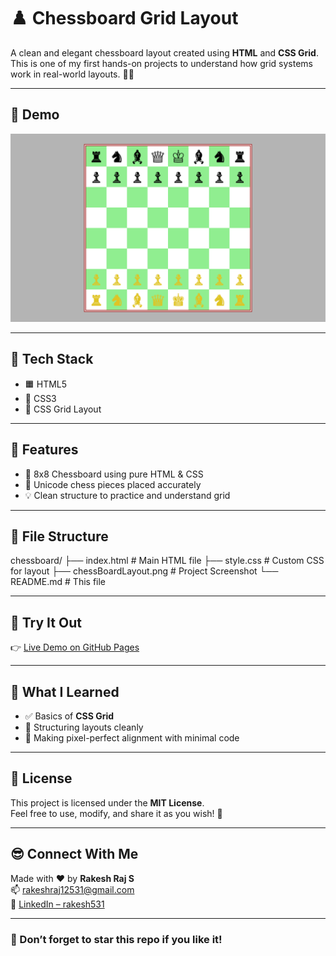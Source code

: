 # ♟️ Chessboard Grid Layout

A clean and elegant chessboard layout created using **HTML** and **CSS Grid**.  
This is one of my first hands-on projects to understand how grid systems work in real-world layouts. 🧠💡

<hr/>

## 📸 Demo

![Chessboard Screenshot](./chessBoardLayout.png)  

<hr/>

## 🧰 Tech Stack

- 🟧 HTML5  
- 🎨 CSS3  
- 🧱 CSS Grid Layout  

<hr/>

## 🚀 Features

- 🎯 8x8 Chessboard using pure HTML & CSS  
- 👑 Unicode chess pieces placed accurately  
- 💡 Clean structure to practice and understand grid  

<hr/>

## 📁 File Structure

chessboard/
├── index.html # Main HTML file
├── style.css # Custom CSS for layout
├── chessBoardLayout.png # Project Screenshot
└── README.md # This file


<hr/>

## 🔗 Try It Out

👉 [Live Demo on GitHub Pages](https://your-username.github.io/chessboard-project/)  

<hr/>

## 🧠 What I Learned

- ✅ Basics of **CSS Grid**
- 🧼 Structuring layouts cleanly
- 🎯 Making pixel-perfect alignment with minimal code

<hr/>

## 📝 License

This project is licensed under the **MIT License**.  
Feel free to use, modify, and share it as you wish! 🫶

<hr/>

## 😎 Connect With Me

Made with ❤️ by **Rakesh Raj S**  
📫 [rakeshraj12531@gmail.com](mailto:rakeshraj12531@gmail.com)  
🔗 [LinkedIn – rakesh531](https://www.linkedin.com/in/rakesh531)

---

### 🌟 Don’t forget to star this repo if you like it!
